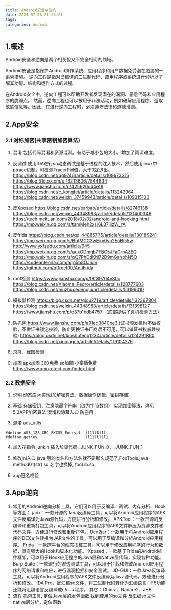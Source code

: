 ```yaml
---
title: Android安全与逆向
date: 2024-07-06 21:26:21
tags:
categories: Android
---
```


## 1.概述
Android安全和逆向是两个相关但又不完全相同的领域。

Android安全是指保护Android操作系统、应用程序和用户数据免受潜在威胁的一系列措施。
逆向工程是指对已编译的二进制代码、应用程序或系统进行分析以了解其功能、结构和运作方式的过程。

在Android安全中，逆向工程可以帮助开发者发现潜在的漏洞、恶意代码和应用程序的脆弱点。
然而，逆向工程也可以被用于非法活动，例如破解应用程序、盗取敏感信息等。因此，在进行逆向工程时，必须遵守法律和道德准则。

## 2.App安全

### 2.1 对称加密(共享密钥加密算法)
1. 混淆
包括代码混淆和资源混淆。有助于减小包的大小，增加了阅读难度。

2. 反调试
使用IDA进行so动态调试是基于进程的注入技术，然后使用linux中ptrace机制。可检测TracerPid值，大于0就退出。
https://blog.csdn.net/qq9746/article/details/109673315
https://blog.51cto.com/u_16213606/7844834
https://www.jianshu.com/p/425620c44ef9
https://blog.csdn.net/c_kongfei/article/details/113242964
https://blog.csdn.net/weixin_37459943/article/details/109315103

3. 反Xposed
https://blog.csdn.net/earbao/article/details/82746138
https://blog.csdn.net/weixin_44348983/article/details/131400346
https://tech.meituan.com/2018/02/02/android-anti-hooking.html
https://mp.weixin.qq.com/s/tamMeh2xsi6L37jjizW_rA

4. 反frida
https://blog.csdn.net/qq_44885775/article/details/130189241
https://mp.weixin.qq.com/s/BbtMCG3wEkv0vn2EuBi55w
http://www.yxfzedu.com/article/645
https://mp.weixin.qq.com/s/auxODmgb7FBC5JFaGmAZEQ
https://mp.weixin.qq.com/s/oQ7PhDdKN72D9mGahohN5Q
https://codeantenna.com/a/jn5b8OJIum
https://github.com/qtfreet00/AntiFrida

5. root检测
https://www.jianshu.com/p/f9f39704e30c
https://blog.csdn.net/Xiaoma_Pedro/article/details/120777603
https://blog.csdn.net/niuzhucedenglu/article/details/53199010

6. 模拟器检测
https://blog.csdn.net/qiou2719/article/details/132367804
https://blog.csdn.net/weixin_44348983/article/details/131398127
https://www.jianshu.com/p/c37b1bdb4757  （底部提供了真机检测方法）

7. 防抓包
https://www.jianshu.com/p/a91ec3840be3 (证书颁发机构不做校验，不做证书锁定校验，防止更换证书厂商后不可用，可以做证书权威性校验)
https://blog.csdn.net/luoshufeng1234/article/details/124291860
https://blog.csdn.net/xinqingch/article/details/119104276

8. 录屏、截图检测

9. 加固
apk加固 360免费
so加固 小密盾免费 https://www.xmprotect.com/index.html

### 2.2 数据安全
1. 说明
动态库so实现(加解密算法、数据操作逻辑、密钥存储)

2. 基础
存储密钥，注意隐藏字符串（改为字节数组）
实现加密算法，详见5.2APP加密算法
混淆和隐藏入口
防盗用

3. 混淆 aes_utils
```
#define AES_128_CBC_PKCS5_Encrypt  ll11l1l1ll
#define getKey                     ll11lll1l1
```

4. 加入花指令 junk.h
插入垃圾代码
_JUNK_FUN_0，_JUNK_FUN_1 

5. 修改jni入口
java 层的类名和方法名就不要那么规范了,FooTools.java method01(str)
so 名字也换掉, fooLib.so

6. app签名校验
   
## 3.App逆向
1. 常用的Android逆向分析工具，它们可以用于反编译、调试、内存分析、Hook等方面：
jadx：一款开源的Java反编译工具，可以将Android应用程序的APK文件反编译为Java源代码，方便进行分析和修改。
APKTool：一款开源的反编译和重新打包工具，可以将Android应用程序的APK文件解压为资源文件和代码文件，方便进行修改和重新打包。
Dex2jar：一款用于将Android应用程序的DEX文件转换为JAR文件的工具，可以用于反编译和分析Android应用程序。
Frida：一款跨平台的动态插桩工具，可以用于修改应用程序的行为和数据，具有强大的Hook和脚本化功能。
Xposed：一款基于Frida的Android插件框架，可以用于Hook应用程序的Java层和Native层代码，实现各种功能。
Burp Suite：一款流行的渗透测试工具，可以用于拦截和修改Android应用程序的网络请求和响应，进行漏洞挖掘和安全测试。
JD-GUI：一款Java反编译工具，可以将Android应用程序的APK文件反编译为Java源代码，方便进行分析和修改。
IDA Pro，反汇编so文件，将二进制代码转化为汇编语言，F5功能还能将汇编语言反编译成c/c++程序。
其它：Ghidra、Radare2、JEB
1. 流程
抓包工具, 定位Java层的发包函数
找到使用的so文件
反汇编so文件
native层分析，定位函数
